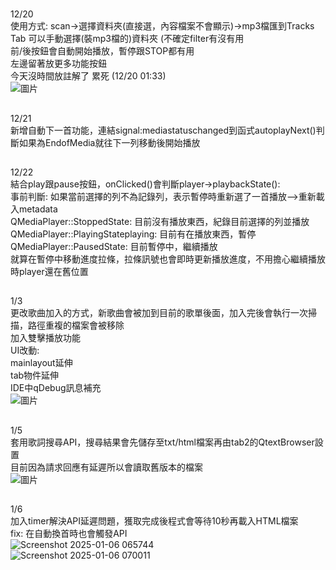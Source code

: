 #
12/20<br>
使用方式: scan->選擇資料夾(直接選，內容檔案不會顯示)->mp3檔匯到Tracks Tab
可以手動選擇(裝mp3檔的)資料夾 (不確定filter有沒有用<br>
前/後按鈕會自動開始播放，暫停跟STOP都有用<br>
左邊留著放更多功能按鈕<br>
今天沒時間放註解了 累死 (12/20 01:33)<br>
![圖片](https://github.com/user-attachments/assets/584e4850-1859-4a0f-ad84-20967120fabd)
##
12/21<br>
新增自動下一首功能，連結signal:mediastatuschanged到函式autoplayNext()判斷如果為EndofMedia就往下一列移動後開始播放
##
12/22<br>
結合play跟pause按鈕，onClicked()會判斷player->playbackState():<br>
事前判斷: 如果當前選擇的列不為記錄列，表示暫停時重新選了一首播放-->重新載入metadata<br>
QMediaPlayer::StoppedState: 目前沒有播放東西，紀錄目前選擇的列並播放<br>
QMediaPlayer::PlayingStateplaying: 目前有在播放東西，暫停<br>
QMediaPlayer::PausedState:  目前暫停中，繼續播放<br>
就算在暫停中移動進度拉條，拉條訊號也會即時更新播放進度，不用擔心繼續播放時player還在舊位置<br>
##
1/3<br>
更改歌曲加入的方式，新歌曲會被加到目前的歌單後面，加入完後會執行一次掃描，路徑重複的檔案會被移除<br>
加入雙擊播放功能<br>
UI改動:<br>
mainlayout延伸<br>
tab物件延伸<br>
IDE中qDebug訊息補充<br>
![圖片](https://github.com/user-attachments/assets/0dd66382-18ed-43be-8072-b1811a151369)
##
1/5<br>
套用歌詞搜尋API，搜尋結果會先儲存至txt/html檔案再由tab2的QtextBrowser設置<br>
目前因為請求回應有延遲所以會讀取舊版本的檔案<br>
![圖片](https://github.com/user-attachments/assets/37b74536-9cc1-4ea1-a36d-546b336b99e5)
##
1/6<br>
加入timer解決API延遲問題，獲取完成後程式會等待10秒再載入HTML檔案<br>
fix: 在自動換首時也會觸發API<br>
![Screenshot 2025-01-06 065744](https://github.com/user-attachments/assets/924a740d-5cfb-4975-accc-c8cbc03542b7)<br>
![Screenshot 2025-01-06 070011](https://github.com/user-attachments/assets/0f9f3059-ccbf-4cb9-95fa-48d9785dc91b)

